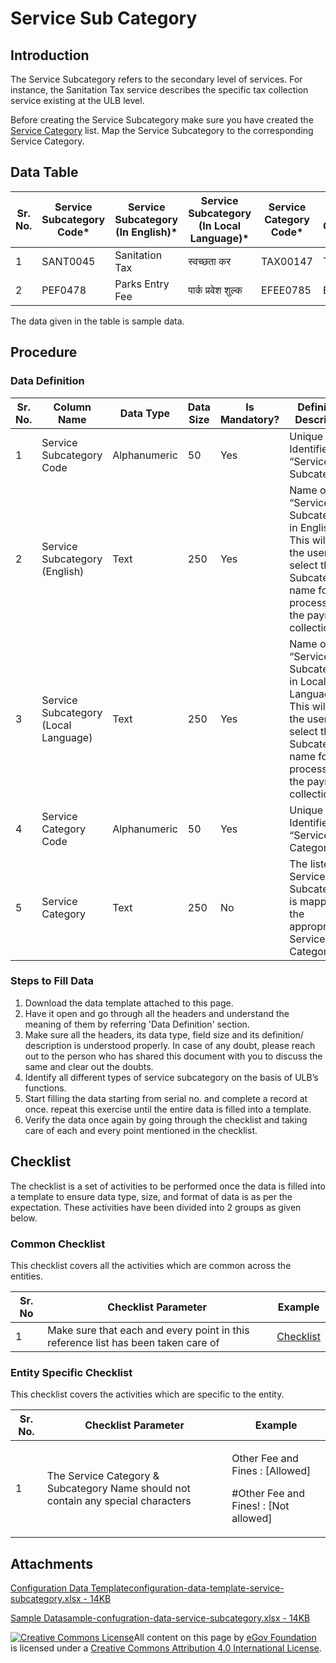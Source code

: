 # Service Sub Category

## Introduction <a href="#introduction" id="introduction"></a>

The Service Subcategory refers to the secondary level of services. For instance, the Sanitation Tax service describes the specific tax collection service existing at the ULB level.

Before creating the Service Subcategory make sure you have created the [Service Category](service-category.md) list. Map the Service Subcategory to the corresponding Service Category.

## Data Table <a href="#data-table" id="data-table"></a>

| Sr. No. | Service Subcategory Code\* | Service Subcategory (In English)\* | Service Subcategory (In Local Language)\* | Service Category Code\* | Service Category |
| ------- | -------------------------- | ---------------------------------- | ----------------------------------------- | ----------------------- | ---------------- |
| 1       | SANT0045                   | Sanitation Tax                     | स्वच्छता कर                               | TAX00147                | Taxes            |
| 2       | PEF0478                    | Parks Entry Fee                    | पार्क प्रवेश शुल्क                        | EFEE0785                | Entry Fee        |

The data given in the table is sample data.

## Procedure <a href="#procedure" id="procedure"></a>

### Data Definition <a href="#data-definition" id="data-definition"></a>

| Sr. No. | Column Name                          | Data Type    | Data Size | Is Mandatory? | Definition/ Description                                                                                                                       |
| ------- | ------------------------------------ | ------------ | --------- | ------------- | --------------------------------------------------------------------------------------------------------------------------------------------- |
| 1       | Service Subcategory Code             | Alphanumeric | 50        | Yes           | Unique Identifier for “Service Subcategory”.                                                                                                  |
| 2       | Service Subcategory (English)        | Text         | 250       | Yes           | Name of “Service Subcategory” in English. This will help the user to select the Subcategory name for processing the payment collection        |
| 3       | Service Subcategory (Local Language) | Text         | 250       | Yes           | Name of “Service Subcategory” in Local Language. This will help the user to select the Subcategory name for processing the payment collection |
| 4       | Service Category Code                | Alphanumeric | 50        | Yes           | Unique Identifier for “Service Category”                                                                                                      |
| 5       | Service Category                     | Text         | 250       | No            | The listed Service Subcategory is mapped to the appropriate Service Category                                                                  |

### Steps to Fill Data <a href="#steps-to-fill-data" id="steps-to-fill-data"></a>

1. Download the data template attached to this page.
2. Have it open and go through all the headers and understand the meaning of them by referring 'Data Definition' section.
3. Make sure all the headers, its data type, field size and its definition/ description is understood properly. In case of any doubt, please reach out to the person who has shared this document with you to discuss the same and clear out the doubts.
4. Identify all different types of service subcategory on the basis of ULB’s functions.
5. Start filling the data starting from serial no. and complete a record at once. repeat this exercise until the entire data is filled into a template.
6. Verify the data once again by going through the checklist and taking care of each and every point mentioned in the checklist.

## Checklist <a href="#checklist" id="checklist"></a>

The checklist is a set of activities to be performed once the data is filled into a template to ensure data type, size, and format of data is as per the expectation. These activities have been divided into 2 groups as given below.

### Common Checklist <a href="#common-checklist" id="common-checklist"></a>

This checklist covers all the activities which are common across the entities.

| Sr. No | Checklist Parameter                                                               | Example                                                                                     |
| ------ | --------------------------------------------------------------------------------- | ------------------------------------------------------------------------------------------- |
| 1      | Make sure that each and every point in this reference list has been taken care of | ​[Checklist](https://digit-discuss.atlassian.net/wiki/spaces/DO/pages/502203140/Checklist)​ |

### Entity Specific Checklist <a href="#entity-specific-checklist" id="entity-specific-checklist"></a>

This checklist covers the activities which are specific to the entity.

| Sr. No. | Checklist Parameter                                                               | Example                                                                            |
| ------- | --------------------------------------------------------------------------------- | ---------------------------------------------------------------------------------- |
| 1       | The Service Category & Subcategory Name should not contain any special characters | <p>Other Fee and Fines : [Allowed]</p><p>#Other Fee and Fines! : [Not allowed]</p> |

## Attachments <a href="#attachments" id="attachments"></a>

[Configuration Data Templateconfiguration-data-template-service-subcategory.xlsx - 14KB](https://firebasestorage.googleapis.com/v0/b/gitbook-28427.appspot.com/o/assets%2F-MERG\_iQW5oN4ukgXP8K%2Fsync%2F96dcf38f191030c96f69947e33fee5e1d112502c.xlsx?generation=1602050606698292\&alt=media)

[Sample Datasample-confugration-data-service-subcategory.xlsx - 14KB](https://firebasestorage.googleapis.com/v0/b/gitbook-28427.appspot.com/o/assets%2F-MERG\_iQW5oN4ukgXP8K%2Fsync%2Ffc4eef9aa1e71bedd6b65520b393a5daa9f9a06f.xlsx?generation=1602050606698911\&alt=media)

[![Creative Commons License](https://i.creativecommons.org/l/by/4.0/80x15.png)](http://creativecommons.org/licenses/by/4.0/)All content on this page by [eGov Foundation ](https://egov.org.in/)is licensed under a [Creative Commons Attribution 4.0 International License](http://creativecommons.org/licenses/by/4.0/).
